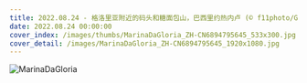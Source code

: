 ```yaml
---
title: 2022.08.24 - 格洛里亚附近的码头和糖面包山，巴西里约热内卢 (© f11photo/Getty Images)
date: 2022.08.24 00:00:00
cover_index: /images/thumbs/MarinaDaGloria_ZH-CN6894795645_533x300.jpg
cover_detail: /images/MarinaDaGloria_ZH-CN6894795645_1920x1080.jpg
---
```


![MarinaDaGloria](/images/MarinaDaGloria_ZH-CN6894795645_1920x1080.jpg)
